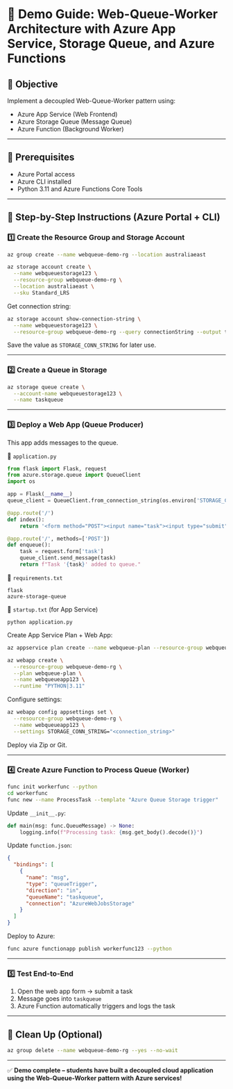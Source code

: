 # 🔄 Demo Guide: Web-Queue-Worker Architecture with Azure App Service, Storage Queue, and Azure Functions

## 🎯 Objective

Implement a decoupled Web-Queue-Worker pattern using:

- Azure App Service (Web Frontend)
- Azure Storage Queue (Message Queue)
- Azure Function (Background Worker)

---

## 🧭 Prerequisites

- Azure Portal access
- Azure CLI installed
- Python 3.11 and Azure Functions Core Tools

---

## 👣 Step-by-Step Instructions (Azure Portal + CLI)

### 1️⃣ Create the Resource Group and Storage Account

```bash
az group create --name webqueue-demo-rg --location australiaeast

az storage account create \
  --name webqueuestorage123 \
  --resource-group webqueue-demo-rg \
  --location australiaeast \
  --sku Standard_LRS
```

Get connection string:

```bash
az storage account show-connection-string \
  --name webqueuestorage123 \
  --resource-group webqueue-demo-rg --query connectionString --output tsv
```

Save the value as `STORAGE_CONN_STRING` for later use.

---

### 2️⃣ Create a Queue in Storage

```bash
az storage queue create \
  --account-name webqueuestorage123 \
  --name taskqueue
```

---

### 3️⃣ Deploy a Web App (Queue Producer)

This app adds messages to the queue.

📄 `application.py`

```python
from flask import Flask, request
from azure.storage.queue import QueueClient
import os

app = Flask(__name__)
queue_client = QueueClient.from_connection_string(os.environ['STORAGE_CONN_STRING'], "taskqueue")

@app.route('/')
def index():
    return '<form method="POST"><input name="task"><input type="submit"></form>'

@app.route('/', methods=['POST'])
def enqueue():
    task = request.form['task']
    queue_client.send_message(task)
    return f"Task '{task}' added to queue."
```

📄 `requirements.txt`

```
flask
azure-storage-queue
```

📄 `startup.txt` (for App Service)

```
python application.py
```

Create App Service Plan + Web App:

```bash
az appservice plan create --name webqueue-plan --resource-group webqueue-demo-rg --sku B1 --is-linux

az webapp create \
  --resource-group webqueue-demo-rg \
  --plan webqueue-plan \
  --name webqueueapp123 \
  --runtime "PYTHON|3.11"
```

Configure settings:

```bash
az webapp config appsettings set \
  --resource-group webqueue-demo-rg \
  --name webqueueapp123 \
  --settings STORAGE_CONN_STRING="<connection_string>"
```

Deploy via Zip or Git.

---

### 4️⃣ Create Azure Function to Process Queue (Worker)

```bash
func init workerfunc --python
cd workerfunc
func new --name ProcessTask --template "Azure Queue Storage trigger"
```

Update `__init__.py`:

```python
def main(msg: func.QueueMessage) -> None:
    logging.info(f"Processing task: {msg.get_body().decode()}")
```

Update `function.json`:

```json
{
  "bindings": [
    {
      "name": "msg",
      "type": "queueTrigger",
      "direction": "in",
      "queueName": "taskqueue",
      "connection": "AzureWebJobsStorage"
    }
  ]
}
```

Deploy to Azure:

```bash
func azure functionapp publish workerfunc123 --python
```

---

### 5️⃣ Test End-to-End

1. Open the web app form → submit a task
2. Message goes into `taskqueue`
3. Azure Function automatically triggers and logs the task

---

## 🧼 Clean Up (Optional)

```bash
az group delete --name webqueue-demo-rg --yes --no-wait
```

---

✅ **Demo complete – students have built a decoupled cloud application using the Web-Queue-Worker pattern with Azure services!**

